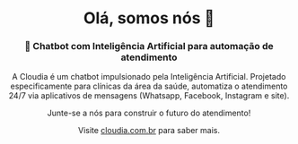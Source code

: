 <div align="center">
<h1 align="center">Olá, somos nós 👋</h1>
<h3>🤖 Chatbot com Inteligência Artificial para automação de atendimento</h3>

A Cloudia é um chatbot impulsionado pela Inteligência Artificial. Projetado especificamente para clínicas da área da saúde, automatiza o atendimento 24/7 via aplicativos de mensagens (Whatsapp, Facebook, Instagram e site).

Junte-se a nós para construir o futuro do atendimento!

Visite [cloudia.com.br](https://www.cloudia.com.br/) para saber mais.
</div>
